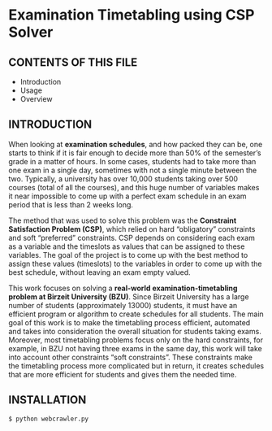 # Examination Timetabling using CSP Solver

CONTENTS OF THIS FILE
---------------------

 * Introduction
 * Usage
 * Overview

INTRODUCTION
------------
When looking at **examination schedules**, and how packed they can be, one starts to think
if it is fair enough to decide more than 50% of the semester’s grade in a matter of hours. In some
cases, students had to take more than one exam in a single day, sometimes with not a single
minute between the two. Typically, a university has over 10,000 students taking over 500
courses (total of all the courses), and this huge number of variables makes it near impossible to
come up with a perfect exam schedule in an exam period that is less than 2 weeks long.

The method that was used to solve this problem was the **Constraint Satisfaction Problem
(CSP)**, which relied on hard “obligatory” constraints and soft “preferred” constraints. CSP
depends on considering each exam as a variable and the timeslots as values that can be assigned
to these variables. The goal of the project is to come up with the best method to assign these
values (timeslots) to the variables in order to come up with the best schedule, without leaving
an exam empty valued. 

This work focuses on solving a **real-world examination-timetabling problem at Birzeit
University (BZU)**. Since Birzeit University has a large number of students (approximately
13000) students, it must have an efficient program or algorithm to create schedules for all
students. The main goal of this work is to make the timetabling process efficient, automated and
takes into consideration the overall situation for students taking exams. Moreover, most
timetabling problems focus only on the hard constraints, for example, in BZU not having three
exams in the same day, this work will take into account other constraints “soft constraints”.
These constraints make the timetabling process more complicated but in return, it creates
schedules that are more efficient for students and gives them the needed time.

INSTALLATION
------------

```sh
$ python webcrawler.py
```



